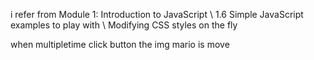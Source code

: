 i refer from Module 1: Introduction to JavaScript  \ 1.6 Simple JavaScript examples to play with \  Modifying CSS styles on the fly

when multipletime click button the img mario is move
